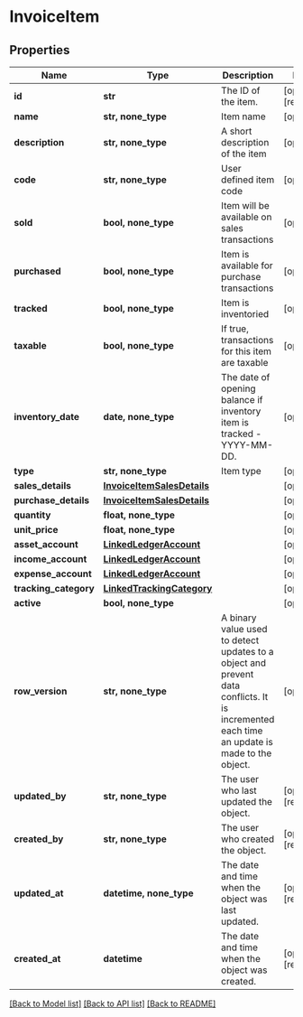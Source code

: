 # InvoiceItem


## Properties
Name | Type | Description | Notes
------------ | ------------- | ------------- | -------------
**id** | **str** | The ID of the item. | [optional] [readonly] 
**name** | **str, none_type** | Item name | [optional] 
**description** | **str, none_type** | A short description of the item | [optional] 
**code** | **str, none_type** | User defined item code | [optional] 
**sold** | **bool, none_type** | Item will be available on sales transactions | [optional] 
**purchased** | **bool, none_type** | Item is available for purchase transactions | [optional] 
**tracked** | **bool, none_type** | Item is inventoried | [optional] 
**taxable** | **bool, none_type** | If true, transactions for this item are taxable | [optional] 
**inventory_date** | **date, none_type** | The date of opening balance if inventory item is tracked - YYYY-MM-DD. | [optional] 
**type** | **str, none_type** | Item type | [optional] 
**sales_details** | [**InvoiceItemSalesDetails**](InvoiceItemSalesDetails.md) |  | [optional] 
**purchase_details** | [**InvoiceItemSalesDetails**](InvoiceItemSalesDetails.md) |  | [optional] 
**quantity** | **float, none_type** |  | [optional] 
**unit_price** | **float, none_type** |  | [optional] 
**asset_account** | [**LinkedLedgerAccount**](LinkedLedgerAccount.md) |  | [optional] 
**income_account** | [**LinkedLedgerAccount**](LinkedLedgerAccount.md) |  | [optional] 
**expense_account** | [**LinkedLedgerAccount**](LinkedLedgerAccount.md) |  | [optional] 
**tracking_category** | [**LinkedTrackingCategory**](LinkedTrackingCategory.md) |  | [optional] 
**active** | **bool, none_type** |  | [optional] 
**row_version** | **str, none_type** | A binary value used to detect updates to a object and prevent data conflicts. It is incremented each time an update is made to the object. | [optional] 
**updated_by** | **str, none_type** | The user who last updated the object. | [optional] [readonly] 
**created_by** | **str, none_type** | The user who created the object. | [optional] [readonly] 
**updated_at** | **datetime, none_type** | The date and time when the object was last updated. | [optional] [readonly] 
**created_at** | **datetime** | The date and time when the object was created. | [optional] [readonly] 

[[Back to Model list]](../../README.md#documentation-for-models) [[Back to API list]](../../README.md#documentation-for-api-endpoints) [[Back to README]](../../README.md)


